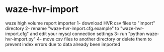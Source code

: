 # waze-hvr-import
waze high volume report importer
1- download HVR csv files to "import" directory
2- rename "waze-hvr-import.cfg.example" to "waze-hvr-import.cfg" and edit your mysql connection settings
3- run "python waze-hvr-import.py"
4- move csv files to another directory or delete them to prevent index errors due to data already been imported